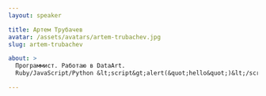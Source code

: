 ```yaml
---
layout: speaker

title: Артем Трубачев
avatar: /assets/avatars/artem-trubachev.jpg
slug: artem-trubachev

about: >
  Программист. Работаю в DataArt.
  Ruby/JavaScript/Python &lt;script&gt;alert(&quot;hello&quot;)&lt;/script&gt;

---
```



